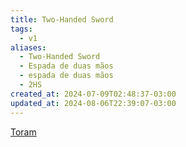 ```yaml
---
title: Two-Handed Sword
tags:
  - v1
aliases:
  - Two-Handed Sword
  - Espada de duas mãos
  - espada de duas mãos
  - 2HS
created_at: 2024-07-09T02:48:37-03:00
updated_at: 2024-08-06T22:39:07-03:00
---
```


[Toram](../../../../rascunhos/2024/07/Toram.md)